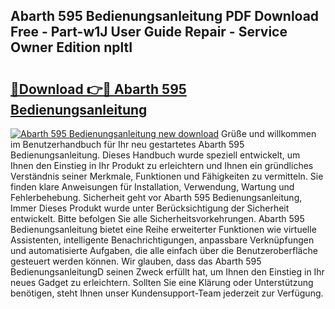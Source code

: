 ## Abarth 595 Bedienungsanleitung PDF Download Free - Part-w1J User Guide Repair - Service Owner Edition npltI

# <h2><a href="http://df52wxy.blite.top/?on=Abarth+595+Bedienungsanleitung">🔗Download 👉🔴 Abarth 595 Bedienungsanleitung</a></h2>

[![Abarth 595 Bedienungsanleitung new download](https://i.imgur.com/lujVjoI.png)](http://df52wxy.blite.top/?on=Abarth+595+Bedienungsanleitung)
Grüße und willkommen im Benutzerhandbuch für Ihr neu gestartetes Abarth 595 Bedienungsanleitung. Dieses Handbuch wurde speziell entwickelt, um Ihnen den Einstieg in Ihr Produkt zu erleichtern und Ihnen ein gründliches Verständnis seiner Merkmale, Funktionen und Fähigkeiten zu vermitteln. Sie finden klare Anweisungen für Installation, Verwendung, Wartung und Fehlerbehebung. Sicherheit geht vor Abarth 595 Bedienungsanleitung, Immer Dieses Produkt wurde unter Berücksichtigung der Sicherheit entwickelt. Bitte befolgen Sie alle Sicherheitsvorkehrungen. Abarth 595 Bedienungsanleitung bietet eine Reihe erweiterter Funktionen wie virtuelle Assistenten, intelligente Benachrichtigungen, anpassbare Verknüpfungen und automatisierte Aufgaben, die alle einfach über die Benutzeroberfläche gesteuert werden können. Wir glauben, dass das Abarth 595 BedienungsanleitungD seinen Zweck erfüllt hat, um Ihnen den Einstieg in Ihr neues Gadget zu erleichtern. Sollten Sie eine Klärung oder Unterstützung benötigen, steht Ihnen unser Kundensupport-Team jederzeit zur Verfügung.
